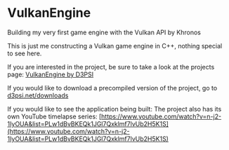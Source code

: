 # VulkanEngine
Building my very first game engine with the Vulkan API by Khronos

This is just me constructing a Vulkan game engine in C++, nothing special to see here.

If you are interested in the project, be sure to take a look at the projects page: [VulkanEngine by D3PSI](https://d3psi.net/?p=183)

If you would like to download a precompiled version of the project, go to [d3psi.net/downloads](https://d3psi.net/downloads/)

If you would like to see the application being built: The project also has its own YouTube timelapse series: [https://www.youtube.com/watch?v=n-j2-1IyOUA&list=PLw1dBvBKEQk1JGl7Qxklmf7lvUb2H5K1S](https://www.youtube.com/watch?v=n-j2-1IyOUA&list=PLw1dBvBKEQk1JGl7Qxklmf7lvUb2H5K1S)

